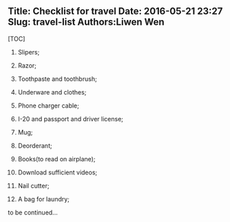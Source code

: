 Title: Checklist for travel
Date: 2016-05-21 23:27
Slug: travel-list
Authors:Liwen Wen
---

[TOC]

1. Slipers;

2. Razor;

3. Toothpaste and toothbrush;

4. Underware and clothes;

5. Phone charger cable;

6. I-20 and passport and driver license;

7. Mug;

8. Deorderant;

9. Books(to read on airplane);

10. Download sufficient videos;

11. Nail cutter;

12. A bag for laundry;

to be continued...
